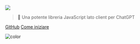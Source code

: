 <!-- _coverpage.md -->

<img class="logo" src="https://cdn.jsdelivr.net/gh/KudoAI/chatgpt.js@058fdea/assets/images/logos/chatgpt.js/with-reflection/darkmode/logo-1504x334.png">

> 🤖 Una potente libreria JavaScript lato client per ChatGPT

[GitHub](https://github.com/KudoAI/chatgpt.js)
[Come iniziare](#⚡-importazione-della-libreria)

<!-- background color -->

![color](transparent)
